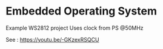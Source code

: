 # Embedded Operating System
Example WS2812 project
Uses clock from PS @50MHz

See : https://youtu.be/-GKzexRSQCU
